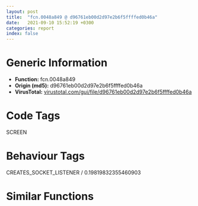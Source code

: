```yaml
---
layout: post
title:  "fcn.0048a849 @ d96761eb00d2d97e2b6f5ffffed0b46a"
date:   2021-09-10 15:52:19 +0300
categories: report
index: false
---
```


# Generic Information
- **Function:** fcn.0048a849
- **Origin (md5):** d96761eb00d2d97e2b6f5ffffed0b46a
- **VirusTotal:** [virustotal.com/gui/file/d96761eb00d2d97e2b6f5ffffed0b46a][virustotal_ref]

# Code Tags
<span class="tag" id="SCREEN">SCREEN</span>


# Behaviour Tags
<span class="bhv-tag" id="CREATES_SOCKET_LISTENER">CREATES_SOCKET_LISTENER / 0.19819832355460903</span>

# Similar Functions
<script type="text/javascript" src="https://www.gstatic.com/charts/loader.js"></script>
<script type="text/javascript">

    google.charts.load('current', {'packages':['corechart']});
    google.charts.setOnLoadCallback(drawChart);

    function drawChart() {
    var data = new google.visualization.DataTable();
        data.addColumn('number', 'X');
        data.addColumn('number', 'Y');
        data.addColumn({type: 'string', role: 'tooltip', 'p': {'html': true}});
        data.addColumn({'type': 'string', 'role': 'style'});
        
        data.addRows([
    [-304.72894287109375, -177.5623779296875, '<b><a href="/report/fcn.0048a849@d96761eb00d2d97e2b6f5ffffed0b46a">fcn.0048a849</a><br>@d96761eb00d2d97e2b6f5ffffed0b46a</b><br>push ebp<br>mov ebp, esp<br>and esp, 0xfffffff8<br>sub esp, 0x34<br>cmp dword[0x4c62b0], 0<br>push ebx<br>push esi<br>push edi<br>je 0x48a86e<br>push dword[ebp+0xc]<br>push dword[ebp+8]<br>call fcn.0048ab60<br>jmp 0x48ab57<br>mov esi, dword[ebp+8]<br>mov eax, dword[esi+0x10]<br>mov ecx, eax<br>mov ebx, dword[esi+0x18]<br>and ecx, 0x10<br>mov dword[esp+0x14], ecx<br>mov ecx, eax<br>and eax, 1<br>and ecx, 6<br>mov dword[esp+0x1c], eax<br>mov eax, dword[sym.imp.USER32.dll_GetSysColor]<br>mov dword[esp+0x24], ecx<br>test ecx, ecx<br>je 0x48a8aa<br>push 0xe<br>call eax<br>push eax<br>push ebx<br>call dword[sym.imp.GDI32.dll_SetTextColor]<br>mov edi, dword[ebp+0xc]<br>jmp 0x48a8c4<br>mov edi, dword[ebp+0xc]<br>cmp dword[edi+0x4c], 0xffffffff<br>jne 0x48a8ba<br>push 0x12<br>call eax<br>push eax<br>jmp 0x48a8bd<br>push dword[edi+0x4c]<br>push ebx<br>call dword[sym.imp.GDI32.dll_SetTextColor]<br>cmp dword[edi+0x48], 0xffffffff<br>mov dword[esp+0x20], eax<br>jne 0x48a8e4<br>push 0xf<br>call dword[sym.imp.USER32.dll_GetSysColorBrush]<br>push 0xf<br>mov dword[esp+0x14], eax<br>call dword[sym.imp.USER32.dll_GetSysColor]<br>jmp 0x48a8f4<br>push dword[edi+0x48]<br>call dword[sym.imp.GDI32.dll_CreateSolidBrush]<br>mov dword[esp+0x10], eax<br>mov eax, dword[edi+0x48]<br>push eax<br>push ebx<br>call dword[sym.imp.GDI32.dll_SetBkColor]<br>push dword[esp+0x10]<br>mov dword[esp+0x30], eax<br>push ebx<br>call dword[sym.imp.GDI32.dll_SelectObject]<br>cmp dword[esp+0x1c], 0<br>lea edi, [esp+0x30]<br>mov dword[esp+0x28], eax<br>lea eax, [esi+0x1c]<br>mov esi, eax<br>mov dword[esp+0x18], eax<br>movsd dword<br>movsd dword<br>movsd dword<br>movsd dword<br>je 0x48a95d<br>push 0xffffffffffffffff<br>push 0xffffffffffffffff<br>lea eax, [esp+0x38]<br>push eax<br>call dword[sym.imp.USER32.dll_InflateRect]<br>push 0x10<br>call dword[sym.imp.USER32.dll_GetSysColor]<br>push eax<br>call dword[sym.imp.GDI32.dll_CreateSolidBrush]<br>mov esi, eax<br>lea eax, [esp+0x30]<br>push esi<br>push eax<br>push ebx<br>call dword[sym.imp.USER32.dll_FrameRect]<br>push esi<br>call dword[sym.imp.GDI32.dll_DeleteObject]<br>jmp 0x48a983<br>cmp dword[esp+0x14], 0<br>je 0x48a973<br>push 0xffffffffffffffff<br>push 0xffffffffffffffff<br>lea eax, [esp+0x38]<br>push eax<br>call dword[sym.imp.USER32.dll_InflateRect]<br>push 0x10<br>push 4<br>lea eax, [esp+0x38]<br>push eax<br>push ebx<br>call dword[sym.imp.USER32.dll_DrawFrameControl]<br>mov esi, dword[esp+0x18]<br>lea edi, [esp+0x30]<br>lea eax, [esp+0x30]<br>movsd dword<br>movsd dword<br>movsd dword<br>movsd dword<br>mov esi, dword[esp+0x1c]<br>test esi, esi<br>je 0x48a9a8<br>push 0xfffffffffffffffe<br>push 0xfffffffffffffffe<br>push eax<br>call dword[sym.imp.USER32.dll_InflateRect]<br>jmp 0x48a9c8<br>cmp dword[esp+0x14], 0<br>je 0x48a9b5<br>push 0xfffffffffffffffd<br>push 0xfffffffffffffffd<br>jmp 0x48a9b9<br>push 0xfffffffffffffffe<br>push 0xfffffffffffffffe<br>push eax<br>call dword[sym.imp.USER32.dll_InflateRect]<br>dec dword[esp+0x30]<br>dec dword[esp+0x34]<br>push dword[esp+0x10]<br>lea eax, [esp+0x34]<br>push eax<br>push ebx<br>call dword[sym.imp.USER32.dll_FillRect]<br>push 2<br>pop eax<br>test esi, esi<br>jne 0x48a9e5<br>cmp dword[esp+0x24], esi<br>je 0x48a9ed<br>add dword[esp+0x30], eax<br>add dword[esp+0x34], eax<br>mov esi, dword[ebp+0xc]<br>mov edi, 0x104<br>push 0xfffffffffffffff0<br>mov dword[esp+0x10], edi<br>push dword[esi]<br>call dword[sym.imp.USER32.dll_GetWindowLongW]<br>mov ecx, eax<br>test ecx, 0x2000<br>jne 0x48aa14<br>add edi, 0x20<br>mov dword[esp+0xc], edi<br>mov edx, 0x300<br>mov eax, ecx<br>and eax, edx<br>cmp eax, edx<br>jne 0x48aa28<br>or edi, 1<br>mov dword[esp+0xc], edi<br>test ecx, 0x200<br>je 0x48aa37<br>push 2<br>pop eax<br>or edi, eax<br>jmp 0x48aa42<br>test ecx, 0x100<br>jne 0x48aa46<br>or edi, 1<br>mov dword[esp+0xc], edi<br>push 0<br>push 0<br>push 0xe<br>push dword[esi]<br>call dword[sym.imp.USER32.dll_SendMessageW]<br>xor ecx, ecx<br>push 2<br>pop edx<br>lea esi, [eax+1]<br>mov eax, esi<br>mul edx<br>seto cl<br>neg ecx<br>or ecx, eax<br>push ecx<br>call fcn.00420ff6<br>pop ecx<br>push esi<br>push eax<br>mov dword[esp+0x24], eax<br>mov eax, dword[ebp+0xc]<br>push dword[eax]<br>call dword[sym.imp.USER32.dll_GetWindowTextW]<br>push edi<br>lea eax, [esp+0x34]<br>push eax<br>push 0xffffffffffffffff<br>push dword[esp+0x28]<br>push ebx<br>call dword[sym.imp.USER32.dll_DrawTextW]<br>cmp dword[esp+0x24], 0<br>je 0x48aad3<br>mov esi, dword[esp+0x18]<br>lea edi, [esp+0x30]<br>push 0x11<br>movsd dword<br>movsd dword<br>movsd dword<br>movsd dword<br>inc dword[esp+0x34]<br>inc dword[esp+0x38]<br>call dword[sym.imp.USER32.dll_GetSysColor]<br>push eax<br>push ebx<br>call dword[sym.imp.GDI32.dll_SetTextColor]<br>push dword[esp+0xc]<br>lea eax, [esp+0x34]<br>push eax<br>push 0xffffffffffffffff<br>push dword[esp+0x28]<br>push ebx<br>call dword[sym.imp.USER32.dll_DrawTextW]<br>cmp dword[esp+0x14], 0<br>je 0x48ab1f<br>mov esi, dword[esp+0x18]<br>lea edi, [esp+0x30]<br>push 0<br>movsd dword<br>movsd dword<br>movsd dword<br>movsd dword<br>call dword[sym.imp.GDI32.dll_CreateSolidBrush]<br>mov esi, eax<br>lea eax, [esp+0x30]<br>push esi<br>push eax<br>push ebx<br>call dword[sym.imp.USER32.dll_FrameRect]<br>push esi<br>call dword[sym.imp.GDI32.dll_DeleteObject]<br>push 0xfffffffffffffffc<br>push 0xfffffffffffffffc<br>lea eax, [esp+0x38]<br>push eax<br>call dword[sym.imp.USER32.dll_InflateRect]<br>lea eax, [esp+0x30]<br>push eax<br>push ebx<br>call dword[sym.imp.USER32.dll_DrawFocusRect]<br>push dword[esp+0x1c]<br>call fcn.0042106c<br>pop ecx<br>push dword[esp+0x28]<br>push ebx<br>call dword[sym.imp.GDI32.dll_SelectObject]<br>push dword[esp+0x10]<br>call dword[sym.imp.GDI32.dll_DeleteObject]<br>push dword[esp+0x20]<br>push ebx<br>call dword[sym.imp.GDI32.dll_SetTextColor]<br>push dword[esp+0x2c]<br>push ebx<br>call dword[sym.imp.GDI32.dll_SetBkColor]<br>xor eax, eax<br>inc eax<br>pop edi<br>pop esi<br>pop ebx<br>mov esp, ebp<br>pop ebp<br>ret 8<br><eoc> ', 'point { fill-color: #e0440e; }'],
[304.72918701171875, 177.5621337890625, '<b><a href="/report/fcn.0048ab60@d96761eb00d2d97e2b6f5ffffed0b46a">fcn.0048ab60</a><br>@d96761eb00d2d97e2b6f5ffffed0b46a</b><br>push ebp<br>mov ebp, esp<br>sub esp, 0x34<br>mov eax, dword[ebp+8]<br>push ebx<br>push esi<br>push edi<br>mov esi, dword[eax+0x10]<br>mov ecx, esi<br>mov ebx, dword[eax+0x18]<br>and ecx, 0x10<br>mov edi, dword[sym.imp.USER32.dll_GetSysColor]<br>and esi, 6<br>mov dword[ebp-0x10], ecx<br>mov dword[ebp-0x14], esi<br>je 0x48ab8c<br>push 0xe<br>jmp 0x48ab99<br>mov eax, dword[ebp+0xc]<br>mov eax, dword[eax+0x4c]<br>cmp eax, 0xffffffff<br>jne 0x48ab9b<br>push 0x12<br>call edi<br>push eax<br>push ebx<br>call dword[sym.imp.GDI32.dll_SetTextColor]<br>mov dword[ebp-8], eax<br>mov eax, dword[ebp+0xc]<br>mov eax, dword[eax+0x48]<br>cmp eax, 0xffffffff<br>jne 0x48abc2<br>push 0xf<br>call dword[sym.imp.USER32.dll_GetSysColorBrush]<br>push 0xf<br>mov dword[ebp-4], eax<br>call edi<br>jmp 0x48abd2<br>push eax<br>call dword[sym.imp.GDI32.dll_CreateSolidBrush]<br>mov dword[ebp-4], eax<br>mov eax, dword[ebp+0xc]<br>mov eax, dword[eax+0x48]<br>mov dword[ebp-0xc], eax<br>test esi, esi<br>je 0x48abdf<br>push 0x11<br>call edi<br>jmp 0x48abe4<br>mov eax, 0x743c00<br>push eax<br>push 1<br>push 0<br>call dword[sym.imp.GDI32.dll_CreatePen]<br>mov esi, dword[sym.imp.GDI32.dll_SelectObject]<br>push eax<br>push ebx<br>mov dword[ebp-0x20], eax<br>call esi<br>push dword[ebp-0xc]<br>mov dword[ebp-0x1c], eax<br>push ebx<br>call dword[sym.imp.GDI32.dll_SetBkColor]<br>push dword[ebp-4]<br>mov dword[ebp-0x24], eax<br>push ebx<br>call esi<br>mov dword[ebp-0x18], eax<br>lea edi, [ebp-0x34]<br>mov eax, dword[ebp+8]<br>add eax, 0x1c<br>mov esi, eax<br>mov dword[ebp-0xc], eax<br>push 0xffffffffffffffff<br>push 0xffffffffffffffff<br>lea eax, [ebp-0x34]<br>movsd dword<br>push eax<br>movsd dword<br>movsd dword<br>movsd dword<br>call dword[sym.imp.USER32.dll_InflateRect]<br>push 5<br>push 5<br>push dword[ebp-0x28]<br>push dword[ebp-0x2c]<br>push dword[ebp-0x30]<br>push dword[ebp-0x34]<br>push ebx<br>call dword[sym.imp.GDI32.dll_RoundRect]<br>mov eax, dword[ebp+0xc]<br>mov esi, 0x104<br>push 0xfffffffffffffff0<br>mov dword[ebp+8], esi<br>push dword[eax]<br>call dword[sym.imp.USER32.dll_GetWindowLongW]<br>test eax, 0x2000<br>jne 0x48ac6e<br>add esi, 0x20<br>mov dword[ebp+8], esi<br>mov edx, 0x300<br>mov ecx, eax<br>and ecx, edx<br>cmp ecx, edx<br>jne 0x48ac81<br>or esi, 1<br>mov dword[ebp+8], esi<br>push 2<br>pop ecx<br>test eax, 0x200<br>je 0x48ac8f<br>or esi, ecx<br>jmp 0x48ac99<br>test eax, 0x100<br>jne 0x48ac9c<br>or esi, 1<br>mov dword[ebp+8], esi<br>mov esi, dword[ebp+0xc]<br>push 0<br>push 0<br>push 0xe<br>push dword[esi]<br>call dword[sym.imp.USER32.dll_SendMessageW]<br>xor ecx, ecx<br>push 2<br>pop edx<br>lea edi, [eax+1]<br>mov eax, edi<br>mul edx<br>seto cl<br>neg ecx<br>or ecx, eax<br>push ecx<br>call fcn.00420ff6<br>pop ecx<br>push edi<br>push eax<br>push dword[esi]<br>mov dword[ebp+0xc], eax<br>call dword[sym.imp.USER32.dll_GetWindowTextW]<br>cmp dword[ebp-0x10], 0<br>je 0x48acfd<br>mov esi, dword[ebp-0xc]<br>lea edi, [ebp-0x34]<br>push 0xfffffffffffffffd<br>push 0xfffffffffffffffd<br>lea eax, [ebp-0x34]<br>movsd dword<br>push eax<br>movsd dword<br>movsd dword<br>movsd dword<br>call dword[sym.imp.USER32.dll_InflateRect]<br>lea eax, [ebp-0x34]<br>push eax<br>push ebx<br>call dword[sym.imp.USER32.dll_DrawFocusRect]<br>cmp dword[ebp-0x14], 0<br>je 0x48ad13<br>push 0x11<br>call dword[sym.imp.USER32.dll_GetSysColor]<br>push eax<br>push ebx<br>call dword[sym.imp.GDI32.dll_SetTextColor]<br>push dword[ebp+8]<br>mov esi, dword[ebp+0xc]<br>lea eax, [ebp-0x34]<br>push eax<br>push 0xffffffffffffffff<br>push esi<br>push ebx<br>call dword[sym.imp.USER32.dll_DrawTextW]<br>push esi<br>call fcn.0042106c<br>mov edi, dword[sym.imp.GDI32.dll_SelectObject]<br>pop ecx<br>push dword[ebp-0x18]<br>push ebx<br>call edi<br>push dword[ebp-4]<br>mov esi, dword[sym.imp.GDI32.dll_DeleteObject]<br>call esi<br>push dword[ebp-0x1c]<br>push ebx<br>call edi<br>push dword[ebp-0x20]<br>call esi<br>push dword[ebp-8]<br>push ebx<br>call dword[sym.imp.GDI32.dll_SetTextColor]<br>push dword[ebp-0x24]<br>push ebx<br>call dword[sym.imp.GDI32.dll_SetBkColor]<br>pop edi<br>xor eax, eax<br>pop esi<br>inc eax<br>pop ebx<br>mov esp, ebp<br>pop ebp<br>ret 8<br><eoc> ', 'null'],

        ]);

    var options = {
        title: 'Similarity Plot',
        legend: 'none',
        colors: ['#dedbd9', '#e6693e', '#ec8f6e', '#f3b49f', '#f6c7b6'],
        tooltip: {isHtml: true, trigger: 'both'},
        explorer: {
        actions: ["dragToZoom", "rightClickToReset"],
        },
        chartArea: {
        width: '80%',
        height: '80%'
        },
        width: '100%',
        height: '100%'
    };

    var chart = new google.visualization.ScatterChart(document.getElementById('chart_div'));

    chart.draw(data, options);
    }
    
</script>


<div id="chart_div" style="width: 100%px; height: 100%;"></div>

# Disassembled Code
{% highlight nasm %}

push ebp
mov ebp, esp
and esp, 0xfffffff8
sub esp, 0x34
cmp dword[0x4c62b0], 0
push ebx
push esi
push edi
je 0x48a86e
push dword[ebp+0xc]
push dword[ebp+8]
call fcn.0048ab60
jmp 0x48ab57
mov esi, dword[ebp+8]
mov eax, dword[esi+0x10]
mov ecx, eax
mov ebx, dword[esi+0x18]
and ecx, 0x10
mov dword[esp+0x14], ecx
mov ecx, eax
and eax, 1
and ecx, 6
mov dword[esp+0x1c], eax
mov eax, dword[sym.imp.USER32.dll_GetSysColor]
mov dword[esp+0x24], ecx
test ecx, ecx
je 0x48a8aa
push 0xe
call eax
push eax
push ebx
call dword[sym.imp.GDI32.dll_SetTextColor]
mov edi, dword[ebp+0xc]
jmp 0x48a8c4
mov edi, dword[ebp+0xc]
cmp dword[edi+0x4c], 0xffffffff
jne 0x48a8ba
push 0x12
call eax
push eax
jmp 0x48a8bd
push dword[edi+0x4c]
push ebx
call dword[sym.imp.GDI32.dll_SetTextColor]
cmp dword[edi+0x48], 0xffffffff
mov dword[esp+0x20], eax
jne 0x48a8e4
push 0xf
call dword[sym.imp.USER32.dll_GetSysColorBrush]
push 0xf
mov dword[esp+0x14], eax
call dword[sym.imp.USER32.dll_GetSysColor]
jmp 0x48a8f4
push dword[edi+0x48]
call dword[sym.imp.GDI32.dll_CreateSolidBrush]
mov dword[esp+0x10], eax
mov eax, dword[edi+0x48]
push eax
push ebx
call dword[sym.imp.GDI32.dll_SetBkColor]
push dword[esp+0x10]
mov dword[esp+0x30], eax
push ebx
call dword[sym.imp.GDI32.dll_SelectObject]
cmp dword[esp+0x1c], 0
lea edi, [esp+0x30]
mov dword[esp+0x28], eax
lea eax, [esi+0x1c]
mov esi, eax
mov dword[esp+0x18], eax
movsd dword
movsd dword
movsd dword
movsd dword
je 0x48a95d
push 0xffffffffffffffff
push 0xffffffffffffffff
lea eax, [esp+0x38]
push eax
call dword[sym.imp.USER32.dll_InflateRect]
push 0x10
call dword[sym.imp.USER32.dll_GetSysColor]
push eax
call dword[sym.imp.GDI32.dll_CreateSolidBrush]
mov esi, eax
lea eax, [esp+0x30]
push esi
push eax
push ebx
call dword[sym.imp.USER32.dll_FrameRect]
push esi
call dword[sym.imp.GDI32.dll_DeleteObject]
jmp 0x48a983
cmp dword[esp+0x14], 0
je 0x48a973
push 0xffffffffffffffff
push 0xffffffffffffffff
lea eax, [esp+0x38]
push eax
call dword[sym.imp.USER32.dll_InflateRect]
push 0x10
push 4
lea eax, [esp+0x38]
push eax
push ebx
call dword[sym.imp.USER32.dll_DrawFrameControl]
mov esi, dword[esp+0x18]
lea edi, [esp+0x30]
lea eax, [esp+0x30]
movsd dword
movsd dword
movsd dword
movsd dword
mov esi, dword[esp+0x1c]
test esi, esi
je 0x48a9a8
push 0xfffffffffffffffe
push 0xfffffffffffffffe
push eax
call dword[sym.imp.USER32.dll_InflateRect]
jmp 0x48a9c8
cmp dword[esp+0x14], 0
je 0x48a9b5
push 0xfffffffffffffffd
push 0xfffffffffffffffd
jmp 0x48a9b9
push 0xfffffffffffffffe
push 0xfffffffffffffffe
push eax
call dword[sym.imp.USER32.dll_InflateRect]
dec dword[esp+0x30]
dec dword[esp+0x34]
push dword[esp+0x10]
lea eax, [esp+0x34]
push eax
push ebx
call dword[sym.imp.USER32.dll_FillRect]
push 2
pop eax
test esi, esi
jne 0x48a9e5
cmp dword[esp+0x24], esi
je 0x48a9ed
add dword[esp+0x30], eax
add dword[esp+0x34], eax
mov esi, dword[ebp+0xc]
mov edi, 0x104
push 0xfffffffffffffff0
mov dword[esp+0x10], edi
push dword[esi]
call dword[sym.imp.USER32.dll_GetWindowLongW]
mov ecx, eax
test ecx, 0x2000
jne 0x48aa14
add edi, 0x20
mov dword[esp+0xc], edi
mov edx, 0x300
mov eax, ecx
and eax, edx
cmp eax, edx
jne 0x48aa28
or edi, 1
mov dword[esp+0xc], edi
test ecx, 0x200
je 0x48aa37
push 2
pop eax
or edi, eax
jmp 0x48aa42
test ecx, 0x100
jne 0x48aa46
or edi, 1
mov dword[esp+0xc], edi
push 0
push 0
push 0xe
push dword[esi]
call dword[sym.imp.USER32.dll_SendMessageW]
xor ecx, ecx
push 2
pop edx
lea esi, [eax+1]
mov eax, esi
mul edx
seto cl
neg ecx
or ecx, eax
push ecx
call fcn.00420ff6
pop ecx
push esi
push eax
mov dword[esp+0x24], eax
mov eax, dword[ebp+0xc]
push dword[eax]
call dword[sym.imp.USER32.dll_GetWindowTextW]
push edi
lea eax, [esp+0x34]
push eax
push 0xffffffffffffffff
push dword[esp+0x28]
push ebx
call dword[sym.imp.USER32.dll_DrawTextW]
cmp dword[esp+0x24], 0
je 0x48aad3
mov esi, dword[esp+0x18]
lea edi, [esp+0x30]
push 0x11
movsd dword
movsd dword
movsd dword
movsd dword
inc dword[esp+0x34]
inc dword[esp+0x38]
call dword[sym.imp.USER32.dll_GetSysColor]
push eax
push ebx
call dword[sym.imp.GDI32.dll_SetTextColor]
push dword[esp+0xc]
lea eax, [esp+0x34]
push eax
push 0xffffffffffffffff
push dword[esp+0x28]
push ebx
call dword[sym.imp.USER32.dll_DrawTextW]
cmp dword[esp+0x14], 0
je 0x48ab1f
mov esi, dword[esp+0x18]
lea edi, [esp+0x30]
push 0
movsd dword
movsd dword
movsd dword
movsd dword
call dword[sym.imp.GDI32.dll_CreateSolidBrush]
mov esi, eax
lea eax, [esp+0x30]
push esi
push eax
push ebx
call dword[sym.imp.USER32.dll_FrameRect]
push esi
call dword[sym.imp.GDI32.dll_DeleteObject]
push 0xfffffffffffffffc
push 0xfffffffffffffffc
lea eax, [esp+0x38]
push eax
call dword[sym.imp.USER32.dll_InflateRect]
lea eax, [esp+0x30]
push eax
push ebx
call dword[sym.imp.USER32.dll_DrawFocusRect]
push dword[esp+0x1c]
call fcn.0042106c
pop ecx
push dword[esp+0x28]
push ebx
call dword[sym.imp.GDI32.dll_SelectObject]
push dword[esp+0x10]
call dword[sym.imp.GDI32.dll_DeleteObject]
push dword[esp+0x20]
push ebx
call dword[sym.imp.GDI32.dll_SetTextColor]
push dword[esp+0x2c]
push ebx
call dword[sym.imp.GDI32.dll_SetBkColor]
xor eax, eax
inc eax
pop edi
pop esi
pop ebx
mov esp, ebp
pop ebp
ret 8

{% endhighlight %}

[virustotal_ref]: https://www.virustotal.com/gui/file/d96761eb00d2d97e2b6f5ffffed0b46a
